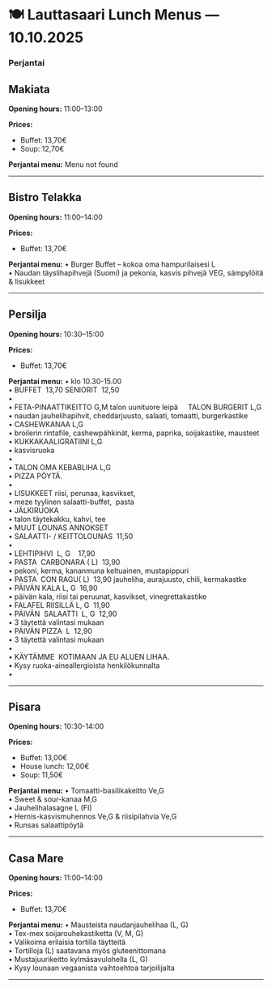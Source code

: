 # 🍽️ Lauttasaari Lunch Menus — 10.10.2025

### Perjantai

## Makiata
**Opening hours:** 11:00–13:00

**Prices:**
- Buffet: 13,70€
- Soup: 12,70€

**Perjantai menu:**
Menu not found

---

## Bistro Telakka
**Opening hours:** 11:00–14:00

**Prices:**
- Buffet: 13,70€

**Perjantai menu:**
• Burger Buffet – kokoa oma hampurilaisesi L  
• Naudan täyslihapihvejä (Suomi) ja pekonia, kasvis pihvejä VEG, sämpylöitä & lisukkeet  


---

## Persilja
**Opening hours:** 10:30–15:00

**Prices:**
- Buffet: 13,70€

**Perjantai menu:**
• klo 10.30-15.00  
• BUFFET  13,70
SENIORIT  12,50  
• ​  
• FETA-PINAATTIKEITTO G,M
talon uunituore leipä    
TALON BURGERIT L,G  
• naudan jauhelihapihvit, cheddarjuusto, salaati, tomaatti, burgerkastike  
• CASHEWKANAA L,G  
• broilerin rintafile, cashewpähkinät, kerma, paprika, soijakastike, mausteet  
• KUKKAKAALIGRATIINI L,G  
• kasvisruoka  
• ​  
• TALON OMA KEBABLIHA L,G​​  
• PIZZA PÖYTÄ.  
• ​  
• LISUKKEET
riisi, perunaa, kasvikset,  
• meze tyylinen salaatti-buffet, 
pasta  
• JÄLKIRUOKA  
• talon täytekakku, kahvi, tee  
• MUUT LOUNAS ANNOKSET  
• SALAATTI- / KEITTOLOUNAS  11,50  
• ​  
• LEHTIPIHVI  L, G    17,90  
• PASTA  CARBONARA ( L)  13,90  
• pekoni, kerma, kananmuna keltuainen, mustapippuri  
• PASTA  CON RAGU( L)  13,90
jauheliha, aurajuusto, chili, kermakastke  
• PÄIVÄN KALA L, G  16,90  
• päivän kala, riisi tai peruunat, kasvikset, vinegrettakastike  
• FALAFEL RIISILLÄ L, G  11,90  
• PÄIVÄN  SALAATTI  L, G  12,90  
• 3 täytettä valintasi mukaan  
• PÄIVÄN PIZZA  L  12,90  
• 3 täytettä valintasi mukaan  
• ​  
• KÄYTÄMME  KOTIMAAN JA EU ALUEN LIHAA.  
• Kysy ruoka-aineallergioista henkilökunnalta  
• ​  


---

## Pisara
**Opening hours:** 10:30-14:00

**Prices:**
- Buffet: 13,00€
- House lunch: 12,00€
- Soup: 11,50€

**Perjantai menu:**
• Tomaatti-basilikakeitto Ve,G  
• Sweet & sour-kanaa M,G  
• Jauhelihalasagne L (FI)  
• Hernis-kasvismuhennos Ve,G & riisipilahvia Ve,G  
• Runsas salaattipöytä  


---

## Casa Mare
**Opening hours:** 11:00–14:00

**Prices:**
- Buffet: 13,70€

**Perjantai menu:**
• Mausteista naudanjauhelihaa (L, G)  
• Tex-mex soijarouhekastiketta (V, M, G)  
• Valikoima erilaisia tortilla täytteitä  
• Tortilloja (L) saatavana myös gluteenittomana  
• Mustajuurikeitto kylmäsavulohella (L, G)  
• Kysy lounaan vegaanista vaihtoehtoa tarjoilijalta  


---

